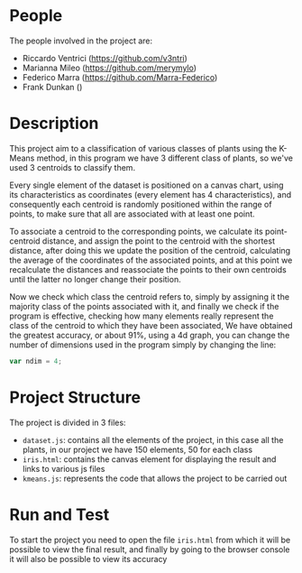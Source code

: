 # People
The people involved in the project are:
  * Riccardo Ventrici (https://github.com/v3ntri)
  * Marianna Mileo (https://github.com/merymylo)
  * Federico Marra (https://github.com/Marra-Federico)
  * Frank Dunkan ()

# Description

This project aim to a classification of various classes of plants using the K-Means method, in this program we have 3 different class of plants, so we've used 3 centroids to classify them. 


Every single element of the dataset is positioned on a canvas chart, using its characteristics as coordinates (every element has 4 characteristics), and consequently each centroid is randomly positioned within the range of points, to make sure that all are associated with at least one point.


To associate a centroid to the corresponding points, we calculate its point-centroid distance, and assign the point to the centroid with the shortest distance, after doing this we update the position of the centroid, calculating the average of the coordinates of the associated points, and at this point we recalculate the distances and reassociate the points to their own centroids until the latter no longer change their position.


Now we check which class the centroid refers to, simply by assigning it the majority class of the points associated with it, and finally we check if the program is effective, checking how many elements really represent the class of the centroid to which they have been associated, We have obtained the greatest accuracy, or about 91%, using a 4d graph, you can change the number of dimensions used in the program simply by changing the line:
```javascript
var ndim = 4;
```
# Project Structure
The project is divided in 3 files:
 * `dataset.js`: contains all the elements of the project, in this case all the plants, in our project we have 150 elements, 50 for each class
 * `iris.html`: contains the canvas element for displaying the result and links to various js files
 * `kmeans.js`: represents the code that allows the project to be carried out
# Run and Test
To start the project you need to open the file `iris.html` from which it will be possible to view the final result, and finally by going to the browser console it will also be possible to view its accuracy
